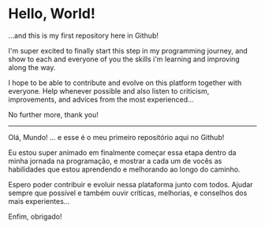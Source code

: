 # Hello, World!
 ...and this is my first repository here in Github! 
 
 I'm super excited to finally start this step in my programming journey, and show to each and everyone of you the skills i'm learning and improving along the way.

 I hope to be able to contribute and evolve on this platform together with everyone. Help whenever possible and also listen to criticism, improvements, and advices from the most experienced... 

 No further more, thank you!

 -   -   -   -   -   -   -   -   -
 
 Olá, Mundo!
 ... e esse é o meu primeiro repositório aqui no Github!

 Eu estou super animado em finalmente começar essa etapa dentro da minha jornada na programação, e mostrar a cada um de vocês as habilidades que estou aprendendo e melhorando ao longo do caminho.

 Espero poder contribuir e evoluir nessa plataforma junto com todos. Ajudar sempre que possível e também ouvir críticas, melhorias, e conselhos dos mais experientes...

 Enfim, obrigado!




